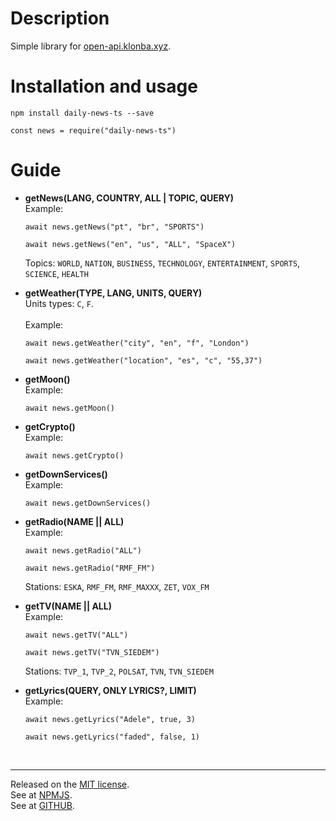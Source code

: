 # Description
Simple library for [open-api.klonba.xyz](https://open-api.klonba.xyz).

# Installation and usage

`npm install daily-news-ts --save`

```
const news = require("daily-news-ts")
```

# Guide

* **getNews(LANG, COUNTRY, ALL | TOPIC, QUERY)**<br>
    Example:
    ```
    await news.getNews("pt", "br", "SPORTS")

    await news.getNews("en", "us", "ALL", "SpaceX")
    ```
    Topics: `WORLD`, `NATION`, `BUSINESS`, `TECHNOLOGY`, `ENTERTAINMENT`, `SPORTS`, `SCIENCE`, `HEALTH`


* **getWeather(TYPE, LANG, UNITS, QUERY)**<br>
    Units types: `C`, `F`.<br><br>
    Example:
    ```
    await news.getWeather("city", "en", "f", "London")

    await news.getWeather("location", "es", "c", "55,37")
    ```

* **getMoon()**<br>
    Example:
    ```
    await news.getMoon()
    ```

* **getCrypto()**<br>
    Example:
    ```
    await news.getCrypto()
    ```

* **getDownServices()**<br>
    Example:
    ```
    await news.getDownServices()
    ```

* **getRadio(NAME || ALL)**<br>
    Example:
    ```
    await news.getRadio("ALL")

    await news.getRadio("RMF_FM")
    ```
    Stations: `ESKA`, `RMF_FM`, `RMF_MAXXX`, `ZET`, `VOX_FM`

* **getTV(NAME || ALL)**<br>
    Example:
    ```
    await news.getTV("ALL")

    await news.getTV("TVN_SIEDEM")
    ```
    Stations: `TVP_1`, `TVP_2`, `POLSAT`, `TVN`, `TVN_SIEDEM`

* **getLyrics(QUERY, ONLY LYRICS?, LIMIT)**<br>
    Example:
    ```
    await news.getLyrics("Adele", true, 3)

    await news.getLyrics("faded", false, 1)
    ```


    <br>
<hr>

Released on the [MIT license](https://choosealicense.com/licenses/mit/).<br>
See at [NPMJS](https://www.npmjs.com/package/daily-news-ts).<br>
See at [GITHUB](https://github.com/0zelot/daily-news-ts).<br>
